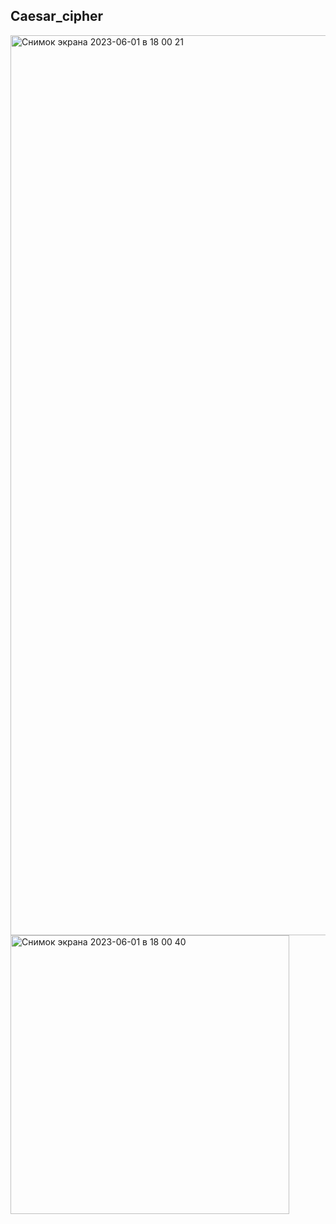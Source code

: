 ## Caesar_cipher

<img width="1440" alt="Снимок экрана 2023-06-01 в 18 00 21" src="https://github.com/aleksandrm7/Caesar_cipher/assets/80441149/5b0ceff6-55fc-494c-8e5e-8d6bf012a076">

<img width="446" alt="Снимок экрана 2023-06-01 в 18 00 40" src="https://github.com/aleksandrm7/Caesar_cipher/assets/80441149/13071540-2940-4c72-af95-dece10fa476f">
